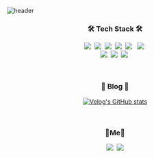 ![header](https://capsule-render.vercel.app/api?type=soft&color=auto&height=150&section=header&text=DongjooKwak&fontSize=70&animation=twinkling)

<h3 align="center">🛠 Tech Stack 🛠</h3>

<p align="center">
  <img src="https://img.shields.io/badge/Python-3766AB?style=flat-square&logo=Python&logoColor=white"/></a>&nbsp 
  <img src="https://img.shields.io/badge/Java-007396?style=flat-square&logo=Java&logoColor=white"/></a>&nbsp 
  <img src="https://img.shields.io/badge/Go-11B48A?style=flat-square&logo=Go&logoColor=white"/></a>&nbsp 
  <img src="https://img.shields.io/badge/Javascript-ffb13b?style=flat-square&logo=javascript&logoColor=white"/></a>&nbsp 
  <img src="https://img.shields.io/badge/HTML5-E34F26?style=flat-square&logo=HTML5&logoColor=white"/></a> &nbsp
  <img src="https://img.shields.io/badge/css-1572B6?style=flat-square&logo=css3&logoColor=white"/></a>&nbsp 
   <br>
   <img src="https://img.shields.io/badge/React-61DAFB?style=flat-square&logo=React&logoColor=white"/></a>&nbsp
  <img src="https://img.shields.io/badge/TensorFlow-FF6F00?style=flat-square&logo=TensorFlow&logoColor=white"/></a>&nbsp 
  <img src="https://img.shields.io/badge/Spring-6DB33F?style=flat-square&logo=Spring&logoColor=white"/></a>&nbsp 
  <br>
</p>

<br>
<h3 align="center">📌 Blog 📌</h3>

<div align="center" style="text-align:center">
  
  [![Velog's GitHub stats](https://velog-readme-stats.vercel.app/api?name=dongzooo&tag=자바)](https://velog.io/@dongzooo)
<!--   [![Velog's GitHub stats](https://velog-readme-stats.vercel.app/api?name=dongzooo)](https://velog.io/@dongzooo) -->
  
</div>
<br>


<h3 align="center">🌊Me🌊  </h3>
<p align="center">
  <a href="https://www.instagram.com/dong__zoo/"><img src="https://img.shields.io/badge/Instagram-E4405F?style=flat-square&logo=Instagram&logoColor=white&link=https://www.instagram.com/dong__zoo/"/></a>&nbsp
  <a href="mailto:dhel48@nate.com"><img src="https://img.shields.io/badge/Gmail-d14836?style=flat-square&logo=Gmail&logoColor=white&link=dhel48@nate.com"/></a>
</p>
<br>

